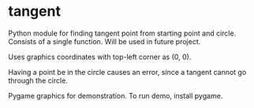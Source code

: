 # tangent
Python module for finding tangent point from starting point and circle. Consists of a single function. Will be used in future project.

Uses graphics coordinates with top-left corner as (0, 0).

Having a point be in the circle causes an error, since a tangent cannot go through the circle.

Pygame graphics for demonstration. To run demo, install pygame.
